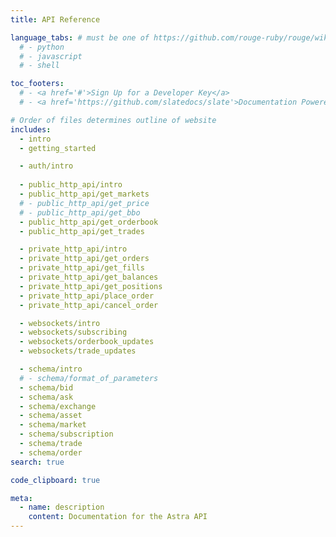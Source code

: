```yaml
---
title: API Reference

language_tabs: # must be one of https://github.com/rouge-ruby/rouge/wiki/List-of-supported-languages-and-lexers
  # - python
  # - javascript
  # - shell

toc_footers:
  # - <a href='#'>Sign Up for a Developer Key</a>
  # - <a href='https://github.com/slatedocs/slate'>Documentation Powered by Slate</a>

# Order of files determines outline of website
includes:
  - intro
  - getting_started

  - auth/intro
  
  - public_http_api/intro
  - public_http_api/get_markets
  # - public_http_api/get_price
  # - public_http_api/get_bbo
  - public_http_api/get_orderbook
  - public_http_api/get_trades

  - private_http_api/intro
  - private_http_api/get_orders
  - private_http_api/get_fills
  - private_http_api/get_balances
  - private_http_api/get_positions
  - private_http_api/place_order
  - private_http_api/cancel_order

  - websockets/intro
  - websockets/subscribing
  - websockets/orderbook_updates
  - websockets/trade_updates

  - schema/intro
  # - schema/format_of_parameters
  - schema/bid
  - schema/ask
  - schema/exchange
  - schema/asset
  - schema/market
  - schema/subscription
  - schema/trade
  - schema/order
search: true

code_clipboard: true

meta:
  - name: description
    content: Documentation for the Astra API
---
```



